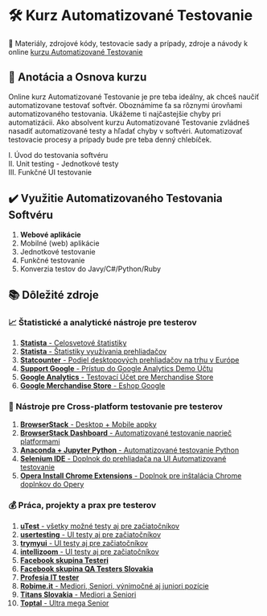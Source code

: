 # :hammer_and_wrench: Kurz Automatizované Testovanie
:briefcase: Materiály, zdrojové kódy, testovacie sady a prípady, zdroje a návody k online [kurzu Automatizované Testovanie](https://www.vita.sk/online-kurz-automatizovane-testovanie-i-zaciatocnik/)

## 📑 Anotácia a Osnova kurzu 
Online kurz Automatizované Testovanie je pre teba ideálny, ak chceš naučiť automatizovane testovať softvér. Oboznámime ťa sa rôznymi úrovňami automatizovaného testovania. Ukážeme ti najčastejšie chyby pri automatizácii. Ako absolvent kurzu Automatizované Testovanie zvládneš nasadiť automatizované testy a hľadať chyby v softvéri. Automatizovať testovacie procesy a prípady bude pre teba denný chlebíček.

I. Úvod do testovania softvéru  
II. Unit testing - Jednotkové testy  
III. Funkčné UI testovanie  

## :heavy_check_mark: Využitie Automatizovaného Testovania Softvéru
1. **Webové aplikácie**
2. Mobilné (web) aplikácie
3. Jednotkové testovanie
4. Funkčné testovanie
5. Konverzia testov do Javy/C#/Python/Ruby

## 📚 Dôležité zdroje
### 📈 Štatistické a analytické nástroje pre testerov
1. [**Statista** - Celosvetové štatistiky](https://www.statista.com/)
2. [**Statista** - Štatistiky využívania prehliadačov](https://www.statista.com/statistics/272697/market-share-desktop-internet-browser-usa/)
3. [**Statcounter** - Podiel desktopových prehliadačov na trhu v Európe](https://gs.statcounter.com/browser-market-share/desktop/europe)
4. [**Support Google** - Prístup do Google Analytics Demo Účtu](https://support.google.com/analytics/answer/6367342?hl=sk#zippy=%2Cobsah-tohto-článku)
5. [**Google Analytics** - Testovací Účet pre Merchandise Store](https://analytics.google.com/analytics/web/#/report/visitors-overview/a54516992w87479473p92320289/)
6. [**Google Merchandise Store** - Eshop Google](https://shop.googlemerchandisestore.com/)
### 🧰 Nástroje pre Cross-platform testovanie pre testerov
1. [**BrowserStack** - Desktop + Mobile appky](https://www.browserstack.com/)
2. [**BrowserStack Dashboard** - Automatizované testovanie naprieč platformami](https://automate.browserstack.com/dashboard/v2/quick-start/get-started#run-sample-build)
3. [**Anaconda + Jupyter Python** - Automatizované testovanie Python](https://www.anaconda.com/products/individual)
4. [**Selenium IDE** - Doplnok do prehliadača na UI Automatizované testovanie](https://chrome.google.com/webstore/detail/selenium-ide)
5. [**Opera Install Chrome Extensions** - Doplnok pre inštalácia Chrome doplnkov do Opery](https://addons.opera.com/sk/extensions/details/install-chrome-extensions/)
### 💰 Práca, projekty a prax pre testerov
1. [**uTest** - všetky možné testy aj pre začiatočníkov](https://www.utest.com/)
2. [**usertesting** - UI testy aj pre začiatočníkov](https://www.usertesting.com/get-paid-to-test)
4. [**trymyui** - UI testy aj pre začiatočníkov](https://www.trymyui.com/)
5. [**intellizoom** - UI testy aj pre začiatočníkov](https://www.intellizoom.com/)
6. [**Facebook skupina Testeri**](https://www.facebook.com/groups/1023039764414269/)
7. [**Facebook skupina QA Testers Slovakia**](https://www.facebook.com/groups/1824235897790044/)
8. [**Profesia IT tester**](https://www.profesia.sk/praca/it-tester/)
9. [**Robime.it** - Mediori, Seniori, výnimočné aj juniori pozície](https://robime.it/pracovne-ponuky/)
10. [**Titans Slovakia** - Mediori a Seniori](https://www.titans.sk/sk/freelanceri/it-projekty/)
11. [**Toptal** - Ultra mega Senior](https://www.toptal.com/)
